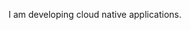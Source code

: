 <!-- Feel free to visit ![](https://img.shields.io/badge/bombar-dev-brightgreen) -->

I am developing cloud native applications.

<!-- <h3 align="center"><a href="https://bombar.dev">I like writing programs.</a></h3> -->

<!-- <p align="center"><img align="center" src="https://github-readme-stats.vercel.app/api?username=ubombar&show_icons=true&line_height=27&count_private=true&title_color=ffffff&text_color=c9cacc&icon_color=2bbc8a&bg_color=1d1f21"></img></p> -->




